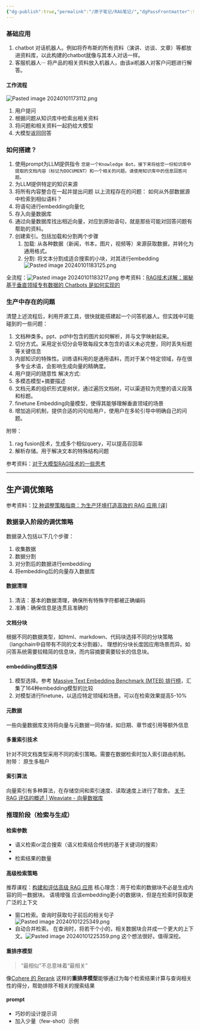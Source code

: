 ```yaml
---
{"dg-publish":true,"permalink":"/原子笔记/RAG笔记/","dgPassFrontmatter":true,"noteIcon":"1","created":"2024-01-02T14:56:35.095+08:00","updated":"2024-01-08T15:48:50.176+08:00"}
---
```



### 基础应用
1. chatbot
对话机器人。例如将乔布斯的所有资料（演讲、访谈、文章）等都放进资料库，以此构建的chatbot就像与其本人对话一样。
2. 客服机器人···
将产品的相关资料放入机器人，由该ai机器人对客户问题进行解答。


#### 工作流程
![Pasted image 20240101173112.png](/img/user/%E6%94%B6%E9%9B%86%E7%AE%B1/attachments/Pasted%20image%2020240101173112.png)
1. 用户提问
2. 根据问题从知识库中检索出相关资料
3. 将问题和相关资料一起扔给大模型
4. 大模型返回回答

### 如何搭建？
1. 使用prompt为LLM提供指令 
	`您是一个Knowledge Bot。接下来将给您一份知识库中提取的文档内容（标记为DOCUMENT）和一个相关的问题。请使用知识库中的信息回答问题。`
2. 为LLM提供特定的知识来源
3. 将所有内容整合在一起并提出问题
以上流程存在的问题：
如何从外部数据源中检索到相似语料？
1. 将语句进行embedding向量化
2. 存入向量数据库
3. 通过向量数据库找出相近向量，对应到原始语句，就是那些可能对回答问题有帮助的资料。
4. 创建索引。包括加载和分割两个步骤
	1. 加载: 从各种数据（新闻，书本，图片，视频等）来源获取数据，并转化为通用格式。
	2. 分割: 将文本分割成适合搜索的小块，对其进行embedding
	![Pasted image 20240101183125.png](/img/user/%E6%94%B6%E9%9B%86%E7%AE%B1/attachments/Pasted%20image%2020240101183125.png)

全流程：![Pasted image 20240101183217.png](/img/user/%E6%94%B6%E9%9B%86%E7%AE%B1/attachments/Pasted%20image%2020240101183217.png)
参考资料：[RAG技术详解：揭秘基于垂直领域专有数据的 Chatbots 是如何实现的](https://xie.infoq.cn/article/b2fd611fc9a60a183d157b456)

### 生产中存在的问题
清楚上述流程后，利用开源工具，很快就能搭建起一个问答机器人。但实践中可能碰到的一些问题：
1. 文档种类多。ppt、pdf中包含的图片如何解析，并与文字映射起来。
2. 切分方式。采用定长切分会导致每段文本包含的语义未必完整，同时丢失标题等关键信息
3. 内部知识的特殊性。训练语料用的是通用语料，而对于某个特定领域，存在很多专业术语，会影响生成向量的精确度。
4. 用户提问的随意性
解决方式:
1. 多模态模型+摘要描述
2. 文档元素的组织形式是树状，通过遍历文档树，可以渠道较为完整的语义段落和标题。
3. finetune Embedding向量模型，使得其能够理解垂直领域的场景
4. 增加追问机制，提供合适的问句给用户，使用户在多轮引导中明确自己的问题。

附带：
1. rag fusion技术，生成多个相似query，可以提高召回率
2. 解析存储。用于解决文本的特殊结构问题


参考资料：[对于大模型RAG技术的一些思考](https://zhuanlan.zhihu.com/p/670432927?utm_id=0)

---
## 生产调优策略

参考资料：[12 种调整策略指南：为生产环境打造高效的 RAG 应用 [译]](https://baoyu.io/translations/rag/a-guide-on-12-tuning-strategies-for-production-ready-rag-applications#ingestion-stage)
### 数据录入阶段的调优策略
数据录入包括以下几个步骤：
1. 收集数据
2. 数据分割
3. 对分割后的数据进行embeddiing
4. 将embedding后的向量存入数据库

#### 数据清理
1. 清洁：基本的数据清理，确保所有特殊字符都被正确编码
2. 准确：确保信息是连贯且准确的
#### 文档分块
根据不同的数据类型，如html、markdown、代码块选择不同的分块策略（langchain中自带有不同的文本分割器）。
理想的分块长度因应用场景而异。如问答系统需要较精简的信息块，而内容摘要需要较长的信息块。

#### embeddiing模型选择
1. 模型选择。参考 [Massive Text Embedding Benchmark (MTEB) 排行榜](https://huggingface.co/spaces/mteb/leaderboard)，汇集了164种embedding模型的比较
2. 对模型进行finetune，以适应特定领域和场景。可以在检索效果提高5-10%
#### 元数据
一些向量数据库支持将向量与元数据一同存储，如日期、章节或引用等额外信息
#### 多重索引技术
针对不同文档类型采用不同的索引策略。需要在数据检索时加入索引路由机制。
附带： 原生多租户

#### 索引算法
向量索引有多种算法，在存储空间和索引速度、读取速度上进行了取舍。
[关于 RAG 评估的概述 | Weaviate - 向量数据库](https://weaviate.io/blog/rag-evaluation?source=post_page-----7ca646833439--------------------------------#indexing-knobs)

### 推理阶段（检索与生成）

#### 检索参数
* 语义检索or混合搜索（语义检索结合传统的基于关键词的搜索）
* 
* 检索结果的数量

#### 高级检索策略
推荐课程：[构建和评估高级 RAG 应用](https://www.deeplearning.ai/short-courses/building-evaluating-advanced-rag/?source=post_page-----7ca646833439--------------------------------)
核心理念：用于检索的数据块不必是生成内容的同一数据块。
语境增强
应该embedding更小的数据块，但是在检索时获取更广泛的上下文
* 窗口检索。查询时获取句子前后的相关句子![Pasted image 20240101225349.png](/img/user/%E6%94%B6%E9%9B%86%E7%AE%B1/attachments/Pasted%20image%2020240101225349.png)
* 自动合并检索。 在查询时，将若干个小的，相关数据块合并成一个更大的上下文。![Pasted image 20240101225359.png](/img/user/%E6%94%B6%E9%9B%86%E7%AE%B1/attachments/Pasted%20image%2020240101225359.png)
这个想法很好。值得深挖。
#### 重排序模型
>“最相似”不总意味着“最相关”

像[Cohere 的 Rerank](https://cohere.com/rerank?ref=txt.cohere.com&__hstc=14363112.8fc20f6b1a1ad8c0f80dcfed3741d271.1697800567394.1701091033915.1701173515537.7&__hssc=14363112.1.1701173515537&__hsfp=3638092843) 这样的**重排序模型**能够通过为每个检索结果计算与查询相关性的得分，帮助排除不相关的搜索结果
#### prompt
* 巧妙的设计提示词
* 加入少量（few-shot）示例